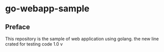# go-webapp-sample



## Preface
This repository is the sample of web application using golang.
the new line crated for testing
code 1.0 v
